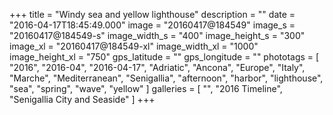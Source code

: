 +++
title = "Windy sea and yellow lighthouse"
description = ""
date = "2016-04-17T18:45:49.000"
image = "20160417@184549"
image_s = "20160417@184549-s"
image_width_s = "400"
image_height_s = "300"
image_xl = "20160417@184549-xl"
image_width_xl = "1000"
image_height_xl = "750"
gps_latitude = ""
gps_longitude = ""
phototags = [ "2016", "2016-04", "2016-04-17", "Adriatic", "Ancona", "Europe", "Italy", "Marche", "Mediterranean", "Senigallia", "afternoon", "harbor", "lighthouse", "sea", "spring", "wave", "yellow" ]
galleries = [ "", "2016 Timeline", "Senigallia City and Seaside" ]
+++
